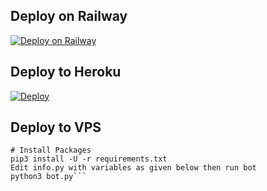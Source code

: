 ## Deploy on Railway

[![Deploy on Railway](https://railway.app/button.svg)](https://railway.app/new/template/rB_BFq)

## Deploy to Heroku

[![Deploy](https://www.herokucdn.com/deploy/button.svg)](https://heroku.com/deploy?template=https://github.com/HansakaAnuhas/EvaMaria)

## Deploy to VPS

```git clone https://github.com/EvamariaTG/evamaria
# Install Packages
pip3 install -U -r requirements.txt
Edit info.py with variables as given below then run bot
python3 bot.py```
